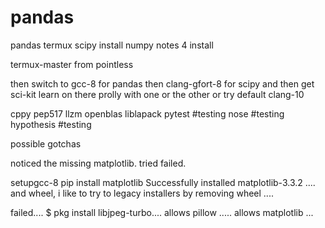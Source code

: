 # pandas
pandas termux scipy install numpy
notes 4 install

termux-master
from
pointless

then switch to  gcc-8
for pandas
then
clang-gfort-8
for scipy
and
then get sci-kit learn on there
prolly with one or the other or try
default
clang-10

cppy
pep517
llzm
openblas
liblapack
pytest       #testing
nose         #testing
hypothesis   #testing


possible gotchas

noticed the missing matplotlib.  tried   failed.

setupgcc-8
pip install matplotlib
Successfully installed matplotlib-3.3.2 ....
and wheel, i like to try to legacy installers by removing wheel ....

failed....
$ pkg install libjpeg-turbo....
allows  pillow  .....
allows   matplotlib ...

